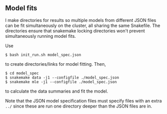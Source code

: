 ## Model fits

I make directories for results so multiple models from 
different JSON files can be fit simultaneously on the 
cluster, all sharing the same Snakefile. The directories
ensure that snakemake locking directories won't prevent
simultaneously running model fits.

Use

    $ bash init_run.sh model_spec.json 

to create directories/links for model fitting. Then,

    $ cd model_spec 
    $ snakemake data -j1 --configfile ./model_spec.json
    $ snakemake mle -j1 --configfile ./model_spec.json

to calculate the data summaries and fit the model.

Note that the JSON model specification files must specify files with an extra
`../` since these are run one directory deeper than the JSON files are in.
